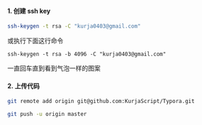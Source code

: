 #### 1. 创建 ssh key

```bash
ssh-keygen -t rsa -C "kurja0403@gmail.com"
```

或执行下面这行命令

```
ssh-keygen -t rsa -b 4096 -C "kurja0403@gmail.com"
```

一直回车直到看到气泡一样的图案

#### 2. 上传代码

```bash
git remote add origin git@github.com:KurjaScript/Typora.git

git push -u origin master


```

